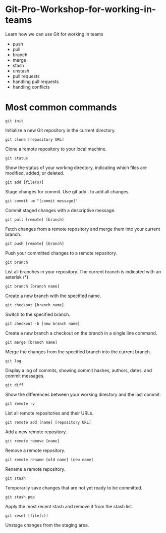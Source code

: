 # Git-Pro-Workshop-for-working-in-teams

Learn how we can use Git for working in teams

- push
- pull
- branch
- merge
- stash
- unstash
- pull requests
- handling pull requests
- handling conflicts

# Most common commands
```
git init
```
Initialize a new Git repository in the current directory.
```
git clone [repository URL]
```
Clone a remote repository to your local machine.
```
git status
```
Show the status of your working directory, indicating which files are modified, added, or deleted.
```
git add [file(s)]
```
Stage changes for commit. Use git add . to add all changes.
```
git commit -m "[commit message]"
```
Commit staged changes with a descriptive message.
```
git pull [remote] [branch]
```
Fetch changes from a remote repository and merge them into your current branch.
```
git push [remote] [branch]
```
Push your committed changes to a remote repository.
```
git branch
```
List all branches in your repository. The current branch is indicated with an asterisk (*).
```
git branch [branch name]
```
Create a new branch with the specified name.
```
git checkout [branch name]
```
Switch to the specified branch.
```
git checkout -b [new branch name]
```
Create a new branch a checkout on the branch in a single line command.
```
git merge [branch name]
```
Merge the changes from the specified branch into the current branch.
```
git log
```
Display a log of commits, showing commit hashes, authors, dates, and commit messages.
```
git diff
```
Show the differences between your working directory and the last commit.
```
git remote -v
```
List all remote repositories and their URLs.
```
git remote add [name] [repository URL]
```
Add a new remote repository.
```
git remote remove [name]
```
Remove a remote repository.
```
git remote rename [old name] [new name]
```
Rename a remote repository.
```
git stash
```
Temporarily save changes that are not yet ready to be committed.
```
git stash pop
```
Apply the most recent stash and remove it from the stash list.
```
git reset [file(s)]
```
Unstage changes from the staging area.
